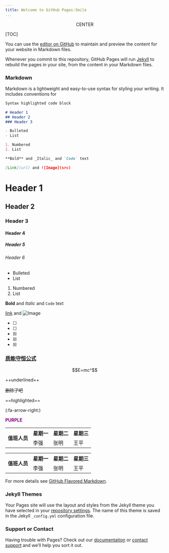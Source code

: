 ```yaml
---
title: Welcome to GitHub Pages:Smile
...
```


<center> CENTER </center>

[TOC]

You can use the [editor on GitHub](https://github.com/ziluoxingjun/ziluoxingjun.github.io/edit/master/index.md) to maintain and preview the content for your website in Markdown files.

Whenever you commit to this repository, GitHub Pages will run [Jekyll](https://jekyllrb.com/) to rebuild the pages in your site, from the content in your Markdown files.

### Markdown

Markdown is a lightweight and easy-to-use syntax for styling your writing. It includes conventions for

```markdown
Syntax highlighted code block

# Header 1
## Header 2
### Header 3

- Bulleted
- List

1. Numbered
2. List

**Bold** and _Italic_ and `Code` text

[Link](url) and ![Image](src)
```
# Header 1
## Header 2
### Header 3
#### Header 4
##### Header 5
###### Header 6

- Bulleted
- List
1. Numbered
2. List

**Bold** and _Italic_ and `Code` text

[link](url) and ![Image](src)

- [ ]
- [ ]
- [x]
- [x]
- [x]

### [质能守恒公式][1]
$$E=mc^$$

++underlined++

~~删除了吧~~

==highlighted==

(:fa-arrow-right:)

<font color="purple">**PURPLE**</font>

<table>
        <tr>
            <th rowspan="2">值班人员</th>
            <th>星期一</th>
            <th>星期二</th>
            <th>星期三</th>
        </tr>
        <tr>
            <td>李强</td>
            <td>张明</td>
            <td>王平</td>
        </tr>
    </table>


<table>
    <tr>
        <th rowspan="2">值班人员</th>
        <th>星期一</th>
        <th>星期二</th>
        <th>星期三</th>
    </tr>
    <tr>
        <td>李强</td>
        <td>张明</td>
        <td>王平</td>
    </tr>
</table>

For more details see [GitHub Flavored Markdown](https://guides.github.com/features/mastering-markdown/).

### Jekyll Themes

Your Pages site will use the layout and styles from the Jekyll theme you have selected in your [repository settings](https://github.com/ziluoxingjun/ziluoxingjun.github.io/settings). The name of this theme is saved in the Jekyll `_config.yml` configuration file.

### Support or Contact

Having trouble with Pages? Check out our [documentation](https://help.github.com/categories/github-pages-basics/) or [contact support](https://github.com/contact) and we’ll help you sort it out.

[1]: http://weibo.com
